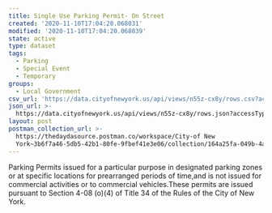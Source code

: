 ```yaml
---
title: Single Use Parking Permit- On Street
created: '2020-11-10T17:04:20.068031'
modified: '2020-11-10T17:04:20.068039'
state: active
type: dataset
tags:
  - Parking
  - Special Event
  - Temporary
groups:
  - Local Government
csv_url: 'https://data.cityofnewyork.us/api/views/n55z-cx8y/rows.csv?accessType=DOWNLOAD'
json_url: >-
  https://data.cityofnewyork.us/api/views/n55z-cx8y/rows.json?accessType=DOWNLOAD
layout: post
postman_collection_url: >-
  https://thedaydasource.postman.co/workspace/City-of New
  York~3b6f7a46-5db5-42b1-80fe-9fbef41e3e06/collection/164a25fa-049b-4ad0-be29-07c259ba4510
---
```

Parking Permits issued for a particular purpose in designated parking zones or at specific locations for prearranged periods of time,and is not issued for commercial activities or to commercial vehicles.These permits are issued pursuant to Section 4-08 (o)(4) of Title 34 of the Rules of the City of New York.
